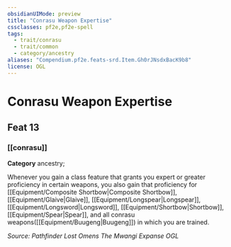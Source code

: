 ```yaml
---
obsidianUIMode: preview
title: "Conrasu Weapon Expertise"
cssclasses: pf2e,pf2e-spell
tags:
  - trait/conrasu
  - trait/common
  - category/ancestry
aliases: "Compendium.pf2e.feats-srd.Item.Gh0rJNsdxBacK9b8"
license: OGL
---
```

# Conrasu Weapon Expertise
## Feat 13
### [[conrasu]]

**Category** ancestry; 




Whenever you gain a class feature that grants you expert or greater proficiency in certain weapons, you also gain that proficiency for [[Equipment/Composite Shortbow|Composite Shortbow]], [[Equipment/Glaive|Glaive]], [[Equipment/Longspear|Longspear]], [[Equipment/Longsword|Longsword]], [[Equipment/Shortbow|Shortbow]], [[Equipment/Spear|Spear]], and all conrasu weapons([[Equipment/Buugeng|Buugeng]]) in which you are trained.

*Source: Pathfinder Lost Omens The Mwangi Expanse*
*OGL*